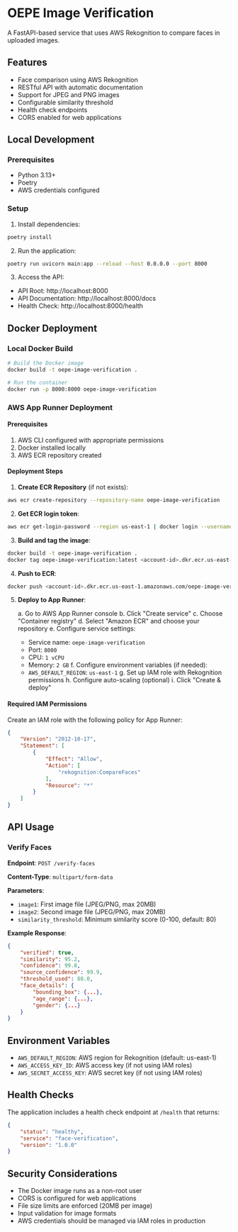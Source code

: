 # OEPE Image Verification

A FastAPI-based service that uses AWS Rekognition to compare faces in uploaded images.

## Features

- Face comparison using AWS Rekognition
- RESTful API with automatic documentation
- Support for JPEG and PNG images
- Configurable similarity threshold
- Health check endpoints
- CORS enabled for web applications

## Local Development

### Prerequisites

- Python 3.13+
- Poetry
- AWS credentials configured

### Setup

1. Install dependencies:
```bash
poetry install
```

2. Run the application:
```bash
poetry run uvicorn main:app --reload --host 0.0.0.0 --port 8000
```

3. Access the API:
- API Root: http://localhost:8000
- API Documentation: http://localhost:8000/docs
- Health Check: http://localhost:8000/health

## Docker Deployment

### Local Docker Build

```bash
# Build the Docker image
docker build -t oepe-image-verification .

# Run the container
docker run -p 8000:8000 oepe-image-verification
```

### AWS App Runner Deployment

#### Prerequisites

1. AWS CLI configured with appropriate permissions
2. Docker installed locally
3. AWS ECR repository created

#### Deployment Steps

1. **Create ECR Repository** (if not exists):
```bash
aws ecr create-repository --repository-name oepe-image-verification
```

2. **Get ECR login token**:
```bash
aws ecr get-login-password --region us-east-1 | docker login --username AWS --password-stdin <account-id>.dkr.ecr.us-east-1.amazonaws.com
```

3. **Build and tag the image**:
```bash
docker build -t oepe-image-verification .
docker tag oepe-image-verification:latest <account-id>.dkr.ecr.us-east-1.amazonaws.com/oepe-image-verification:latest
```

4. **Push to ECR**:
```bash
docker push <account-id>.dkr.ecr.us-east-1.amazonaws.com/oepe-image-verification:latest
```

5. **Deploy to App Runner**:

   a. Go to AWS App Runner console
   b. Click "Create service"
   c. Choose "Container registry"
   d. Select "Amazon ECR" and choose your repository
   e. Configure service settings:
      - Service name: `oepe-image-verification`
      - Port: `8000`
      - CPU: `1 vCPU`
      - Memory: `2 GB`
   f. Configure environment variables (if needed):
      - `AWS_DEFAULT_REGION`: `us-east-1`
   g. Set up IAM role with Rekognition permissions
   h. Configure auto-scaling (optional)
   i. Click "Create & deploy"

#### Required IAM Permissions

Create an IAM role with the following policy for App Runner:

```json
{
    "Version": "2012-10-17",
    "Statement": [
        {
            "Effect": "Allow",
            "Action": [
                "rekognition:CompareFaces"
            ],
            "Resource": "*"
        }
    ]
}
```

## API Usage

### Verify Faces

**Endpoint**: `POST /verify-faces`

**Content-Type**: `multipart/form-data`

**Parameters**:
- `image1`: First image file (JPEG/PNG, max 20MB)
- `image2`: Second image file (JPEG/PNG, max 20MB)
- `similarity_threshold`: Minimum similarity score (0-100, default: 80)

**Example Response**:
```json
{
    "verified": true,
    "similarity": 95.2,
    "confidence": 99.8,
    "source_confidence": 99.9,
    "threshold_used": 80.0,
    "face_details": {
        "bounding_box": {...},
        "age_range": {...},
        "gender": {...}
    }
}
```

## Environment Variables

- `AWS_DEFAULT_REGION`: AWS region for Rekognition (default: us-east-1)
- `AWS_ACCESS_KEY_ID`: AWS access key (if not using IAM roles)
- `AWS_SECRET_ACCESS_KEY`: AWS secret key (if not using IAM roles)

## Health Checks

The application includes a health check endpoint at `/health` that returns:
```json
{
    "status": "healthy",
    "service": "face-verification",
    "version": "1.0.0"
}
```

## Security Considerations

- The Docker image runs as a non-root user
- CORS is configured for web applications
- File size limits are enforced (20MB per image)
- Input validation for image formats
- AWS credentials should be managed via IAM roles in production